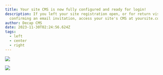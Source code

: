 ```yaml
---
title: Your site CMS is now fully configured and ready for login!
description: If you left your site registration open, or for return visits after
  confirming an email invitation, access your site's CMS at yoursite.com/admin/.
author: Decap CMS
date: 2023-11-30T02:24:56.624Z
tags:
  - left
  - center
  - right
---
```

![](https://th.bing.com/th/id/OIG.LWqq0sOg2DXjOnjsVyO3?pid=ImgGn)

![](https://th.bing.com/th/id/OIG.8K5d0UIycDI6nyKV3MOh?pid=ImgGn)